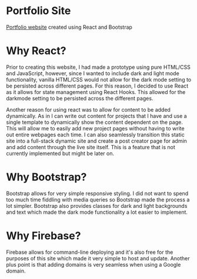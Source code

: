 # Portfolio Site
[Portfolio website](https://ammarahmed.ca) created using React and Bootstrap

# Why React? 
Prior to creating this website, I had made a prototype using pure HTML/CSS and JavaScript, however, since I wanted to include dark and light mode functionality, vanilla HTML/CSS would not allow for the dark mode setting to be persisted across different pages. For this reason, I decided to use React as it allows for state management using React Hooks. This allowed for the darkmode setting to be persisted across the different pages. 

Another reason for using react was to allow for content to be added dynamically. As in I can write out content for projects that I have and use a single template to dynamically show the content dependent on the page. This will allow me to easily add new project pages without having to write out entire webpages each time. I can also seamlessly transition this static site into a full-stack dynamic site and create a post creator page for admin and add content through the live site itself. This is a feature that is not currently implemented but might be later on. 

# Why Bootstrap?
Bootstrap allows for very simple responsive styling. I did not want to spend too much time fiddling with media queries so Bootstrap made the process a lot simpler. Bootstrap also provides classes for dark and light backgrounds and text which made the dark mode functionality a lot easier to implement. 

# Why Firebase? 
Firebase allows for command-line deploying and it's also free for the purposes of this site which made it very simple to host and update. Another plus point is that adding domains is very seamless when using a Google domain. 

